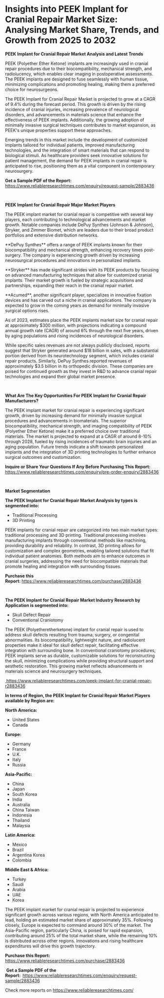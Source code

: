 <p><h1>Insights into PEEK Implant for Cranial Repair Market Size: Analysing Market Share, Trends, and Growth from 2025 to 2032</h1></p><p><strong>PEEK Implant for Cranial Repair Market Analysis and Latest Trends</strong></p>
<p><p>PEEK (Polyether Ether Ketone) implants are increasingly used in cranial repair procedures due to their biocompatibility, mechanical strength, and radiolucency, which enables clear imaging in postoperative assessments. The PEEK implants are designed to fuse seamlessly with human tissue, minimizing complications and promoting healing, making them a preferred choice for neurosurgeons.</p><p>The PEEK Implant for Cranial Repair Market is projected to grow at a CAGR of 9.4% during the forecast period. This growth is driven by the rising incidence of cranial injuries, increasing prevalence of neurological disorders, and advancements in materials science that enhance the effectiveness of PEEK implants. Additionally, the growing adoption of minimally invasive surgical techniques contributes to market expansion, as PEEK's unique properties support these approaches.</p><p>Emerging trends in this market include the development of customized implants tailored for individual patients, improved manufacturing technologies, and the integration of smart materials that can respond to biological stimuli. As healthcare providers seek innovative solutions for patient management, the demand for PEEK implants in cranial repair is anticipated to rise, positioning them as a vital component in contemporary neurosurgery.</p></p>
<p><strong>Get a Sample PDF of the Report:&nbsp;</strong> <a href="https://www.reliableresearchtimes.com/enquiry/request-sample/2883436?utm_campaign=3311&utm_medium=2&utm_source=Github&utm_content=ia&utm_term=13032025&utm_id=peek-implant-for-cranial-repair">https://www.reliableresearchtimes.com/enquiry/request-sample/2883436</a></p>
<p>&nbsp;</p>
<p><strong>PEEK Implant for Cranial Repair Major Market Players</strong></p>
<p><p>The PEEK implant market for cranial repair is competitive with several key players, each contributing to technological advancements and market growth. Notable companies include DePuy Synthes (Johnson & Johnson), Stryker, and Zimmer Biomet, which are leaders due to their broad product portfolios and extensive distribution networks.</p><p>**DePuy Synthes** offers a range of PEEK implants known for their biocompatibility and mechanical strength, enhancing recovery times post-surgery. The company is experiencing growth driven by increasing neurosurgical procedures and innovations in personalized implants.</p><p>**Stryker** has made significant strides with its PEEK products by focusing on advanced manufacturing techniques that allow for customized cranial implants. Their market growth is fueled by strategic acquisitions and partnerships, expanding their reach in the cranial repair market. </p><p>**Acumed**, another significant player, specializes in innovative fixation devices and has carved out a niche in cranial applications. The company is expected to grow in the coming years as demand for minimally invasive surgical options rises.</p><p>As of 2023, estimates place the PEEK implants market size for cranial repair at approximately $300 million, with projections indicating a compound annual growth rate (CAGR) of around 6% through the next five years, driven by aging populations and rising incidences of neurological disorders.</p><p>While specific sales revenues are not always publicly disclosed, reports suggest that Stryker generated around $18 billion in sales, with a substantial portion derived from its neurotechnology segment, which includes cranial repair products. Similarly, DePuy Synthes reported revenues of approximately $3.5 billion in its orthopedic division. These companies are poised for continued growth as they invest in R&D to advance cranial repair technologies and expand their global market presence.</p></p>
<p>&nbsp;</p>
<p><strong>What Are The Key Opportunities For PEEK Implant for Cranial Repair Manufacturers?</strong></p>
<p><p>The PEEK implant market for cranial repair is experiencing significant growth, driven by increasing demand for minimally invasive surgical procedures and advancements in biomaterials. The superior biocompatibility, mechanical strength, and imaging compatibility of PEEK (Polyether Ether Ketone) make it a preferred choice over traditional materials. The market is projected to expand at a CAGR of around 8-10% through 2028, fueled by rising incidences of traumatic brain injuries and an aging population. Future trends indicate a shift towards personalized implants and the integration of 3D printing technologies to further enhance surgical outcomes and customization.</p></p>
<p><strong>Inquire or Share Your Questions If Any Before Purchasing This Report:</strong> <a href="https://www.reliableresearchtimes.com/enquiry/pre-order-enquiry/2883436?utm_campaign=3311&utm_medium=2&utm_source=Github&utm_content=ia&utm_term=13032025&utm_id=peek-implant-for-cranial-repair">https://www.reliableresearchtimes.com/enquiry/pre-order-enquiry/2883436</a></p>
<p>&nbsp;</p>
<p><strong>Market Segmentation</strong></p>
<p><strong>The PEEK Implant for Cranial Repair Market Analysis by types is segmented into:</strong></p>
<p><ul><li>Traditional Processing</li><li>3D Printing</li></ul></p>
<p><p>PEEK implants for cranial repair are categorized into two main market types: traditional processing and 3D printing. Traditional processing involves manufacturing implants through conventional methods like machining, providing durability and reliability. In contrast, 3D printing allows for customization and complex geometries, enabling tailored solutions that fit individual patient anatomies. Both methods aim to enhance outcomes in cranial surgeries, addressing the need for biocompatible materials that promote healing and integration with surrounding tissues.</p></p>
<p><strong>Purchase this Report:&nbsp;</strong><a href="https://www.reliableresearchtimes.com/purchase/2883436?utm_campaign=3311&utm_medium=2&utm_source=Github&utm_content=ia&utm_term=13032025&utm_id=peek-implant-for-cranial-repair">https://www.reliableresearchtimes.com/purchase/2883436</a></p>
<p>&nbsp;</p>
<p><strong>The PEEK Implant for Cranial Repair Market Industry Research by Application is segmented into:</strong></p>
<p><ul><li>Skull Defect Repair</li><li>Conventional Craniotomy</li></ul></p>
<p><p>The PEEK (Polyetheretherketone) implant for cranial repair is used to address skull defects resulting from trauma, surgery, or congenital abnormalities. Its biocompatibility, lightweight nature, and radiolucent properties make it ideal for skull defect repair, facilitating effective integration with surrounding bone. In conventional craniotomy procedures, PEEK implants serve as durable, customizable solutions for reconstructing the skull, minimizing complications while providing structural support and aesthetic restoration. This growing market reflects advancements in materials science and neurosurgery techniques.</p></p>
<p><a href="https://www.reliableresearchtimes.com/peek-implant-for-cranial-repair-r2883436?utm_campaign=3311&utm_medium=2&utm_source=Github&utm_content=ia&utm_term=13032025&utm_id=peek-implant-for-cranial-repair">&nbsp;https://www.reliableresearchtimes.com/peek-implant-for-cranial-repair-r2883436</a></p>
<p><strong>In terms of Region, the PEEK Implant for Cranial Repair Market Players available by Region are:</strong></p>
<p>
    <p> <strong> North America: </strong>
        <ul>
            <li>United States</li>
            <li>Canada</li>
        </ul>
        </p> 
    <p> <strong> Europe: </strong>
        <ul>
            <li>Germany</li>
            <li>France</li>
            <li>U.K.</li>
            <li>Italy</li>
            <li>Russia</li>
        </ul>
        </p> 
    <p> <strong> Asia-Pacific: </strong>
        <ul>
            <li>China</li>
            <li>Japan</li>
            <li>South Korea</li>
            <li>India</li>
            <li>Australia</li>
            <li>China Taiwan</li>
            <li>Indonesia</li>
            <li>Thailand</li>
            <li>Malaysia</li>
        </ul>
        </p> 
    <p> <strong> Latin America: </strong>
        <ul>
            <li>Mexico</li>
            <li>Brazil</li>
            <li>Argentina Korea</li>
            <li>Colombia</li>
        </ul>
        </p> 
    <p> <strong> Middle East & Africa: </strong>
        <ul>
            <li>Turkey</li>
            <li>Saudi</li>
            <li>Arabia</li>
            <li>UAE</li>
            <li>Korea</li>
        </ul>
    </p>
    </p>
<p><p>The PEEK implant market for cranial repair is projected to experience significant growth across various regions, with North America anticipated to lead, holding an estimated market share of approximately 35%. Following closely, Europe is expected to command around 30% of the market. The Asia-Pacific region, particularly China, is poised for rapid expansion, contributing around 25% of the total market share, while the remaining 10% is distributed across other regions. Innovations and rising healthcare expenditures will drive this growth trajectory.</p></p>
<p><strong>Purchase this Report: </strong><a href="https://www.reliableresearchtimes.com/purchase/2883436?utm_campaign=3311&utm_medium=2&utm_source=Github&utm_content=ia&utm_term=13032025&utm_id=peek-implant-for-cranial-repair">https://www.reliableresearchtimes.com/purchase/2883436</a></p>
<p>&nbsp;<strong>Get a Sample PDF of the Report:&nbsp;&nbsp;</strong><a href="https://www.reliableresearchtimes.com/enquiry/request-sample/2883436?utm_campaign=3311&utm_medium=2&utm_source=Github&utm_content=ia&utm_term=13032025&utm_id=peek-implant-for-cranial-repair">https://www.reliableresearchtimes.com/enquiry/request-sample/2883436</a></p>
<p><strong></strong></p>
<p>Check more reports on <a href="https://www.reliableresearchtimes.com/?utm_campaign=3311&utm_medium=2&utm_source=Github&utm_content=ia&utm_term=13032025&utm_id=peek-implant-for-cranial-repair">https://www.reliableresearchtimes.com/</a></p>